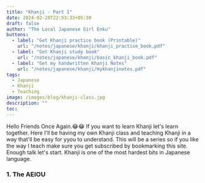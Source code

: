 ```yaml
---
title: "Khanji - Part 1"
date: 2024-02-28T22:53:33+05:30
draft: false
author: "The Local Japanese Girl Enku"
buttons:
  - label: "Get Khanji practice book (Printable)"
    url: "/notes/japanese/khanji/khanji_practise_book.pdf"
  - label: "Get Khanji study book"
    url: "/notes/japanese/khanji/basic_khanji_book.pdf"
  - label: "Get my handwritten Khanji Notes"
    url: "/notes/japanese/khanji/mykhanjinotes.pdf"
tags:
  - Japanese
  - Khanji
  - Teaching
image: /images/blog/khanji-class.jpg
description: ""
toc: 
---
```


Hello Friends Once Again.😂😂
If you want to learn Khanji let's learn together. Here I'll be having my own Khanji class and teaching Khanji in a way that'll be easy for yyou to understand. This will be a series so if you like the way I teach make sure you get subscribed by bookmarking this site. Enough talk let's start. Khanji is one of the most hardest bits in Japanese language.

### 1. The AEIOU
